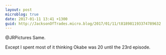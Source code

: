 ```yaml
---
layout: post
microblog: true
date: 2017-01-11 13:41 +1300
guid: http://JacksonOfTrades.micro.blog/2017/01/11/t818981193374789632.html
---
```

@JRPictures Same.

Except I spent most of it thinking Okabe was 20 until the 23rd episode.

